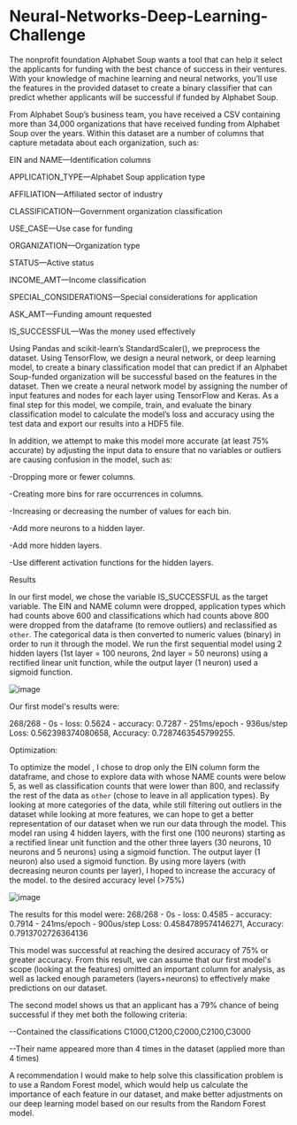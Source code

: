 # Neural-Networks-Deep-Learning-Challenge

The nonprofit foundation Alphabet Soup wants a tool that can help it select the applicants for funding with the best chance of success in their ventures. With your knowledge of machine learning and neural networks, you’ll use the features in the provided dataset to create a binary classifier that can predict whether applicants will be successful if funded by Alphabet Soup.

From Alphabet Soup’s business team, you have received a CSV containing more than 34,000 organizations that have received funding from Alphabet Soup over the years. Within this dataset are a number of columns that capture metadata about each organization, such as:

EIN and NAME—Identification columns

APPLICATION_TYPE—Alphabet Soup application type

AFFILIATION—Affiliated sector of industry

CLASSIFICATION—Government organization classification

USE_CASE—Use case for funding

ORGANIZATION—Organization type

STATUS—Active status

INCOME_AMT—Income classification

SPECIAL_CONSIDERATIONS—Special considerations for application

ASK_AMT—Funding amount requested

IS_SUCCESSFUL—Was the money used effectively


Using Pandas and scikit-learn’s StandardScaler(), we preprocess the dataset. Using TensorFlow, we design a neural network, or deep learning model, to create a binary classification model that can predict if an Alphabet Soup-funded organization will be successful based on the features in the dataset. Then we create a neural network model by assigning the number of input features and nodes for each layer using TensorFlow and Keras. As a final step for this model, we compile, train, and evaluate the binary classification model to calculate the model’s loss and accuracy using the test data and export our results into a HDF5 file.

In addition, we attempt to make this model more accurate (at least 75% accurate) by adjusting the input data to ensure that no variables or outliers are causing confusion in the model, such as:

-Dropping more or fewer columns.

-Creating more bins for rare occurrences in columns.

-Increasing or decreasing the number of values for each bin.

-Add more neurons to a hidden layer.

-Add more hidden layers.

-Use different activation functions for the hidden layers.

Results

In our first model, we chose the variable IS_SUCCESSFUL as the target variable. The EIN and NAME column were dropped, application types which had counts above 600 and
classifications which had counts above 800 were dropped from the dataframe (to remove outliers) and reclassified as `other`. The categorical data is then converted to numeric values (binary) in order to run it through the model.
We run the first sequential model using 2 hidden layers (1st layer = 100 neurons, 2nd layer = 50 neurons) using a rectified linear unit function, while the output layer (1 neuron) used a sigmoid function.

![image](https://user-images.githubusercontent.com/6768169/226886322-d0d88e56-c3d7-43e8-ba0c-f08676629386.png)

Our first model's results were:

268/268 - 0s - loss: 0.5624 - accuracy: 0.7287 - 251ms/epoch - 936us/step
Loss: 0.562398374080658, Accuracy: 0.7287463545799255.

Optimization:

To optimize the model , I chose to drop only the EIN column form the dataframe, and chose to explore data with whose NAME counts were below 5, as well as classification counts that were lower than 800, and reclassify the rest of the data as `other` (chose to leave in all application types). By looking at more categories of the data, while still filtering out outliers in the dataset while looking at more features, we can hope to get a better representation of our dataset when we run our data through the model.
This model ran using 4 hidden layers, with the first one (100 neurons) starting as a rectified linear unit function and the other three layers (30 neurons, 10 neurons and 5 neurons) using a sigmoid function. The output layer (1 neuron) also used a sigmoid function. By using more layers (with decreasing neuron counts per layer), I hoped to increase the accuracy of the model.
to the desired accuracy level (>75%)

![image](https://user-images.githubusercontent.com/6768169/226889167-77b45903-9427-4d75-81c0-55a03fa9317b.png)

The results for this model were:
268/268 - 0s - loss: 0.4585 - accuracy: 0.7914 - 241ms/epoch - 900us/step
Loss: 0.4584789574146271, Accuracy: 0.7913702726364136

This model was successful at reaching the desired accuracy of 75% or greater accuracy. From this result, we can assume that our first model's scope (looking at the features) omitted an important column for analysis, as well as lacked enough parameters (layers+neurons) to effectively make predictions on our dataset. 

The second model shows us that an applicant has a 79% chance of being successful if they met both the following criteria:

--Contained the classifications C1000,C1200,C2000,C2100,C3000

--Their name appeared more than 4 times in the dataset (applied more than 4 times)

A recommendation I would make to help solve this classification problem is to use a Random Forest model, which would help us calculate the importance of each feature in our dataset, and make better adjustments on our deep learning model based on our results from the Random Forest model.
